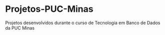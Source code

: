 # Projetos-PUC-Minas
Projetos desenvolvidos durante o curso de Tecnologia em Banco de Dados da PUC Minas
